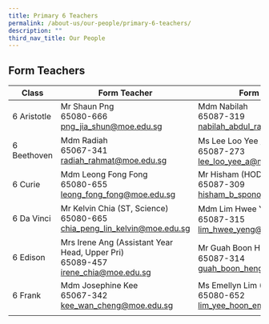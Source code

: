 ```yaml
---
title: Primary 6 Teachers
permalink: /about-us/our-people/primary-6-teachers/
description: ""
third_nav_title: Our People
---
```

Form Teachers
-----------------

| Class | Form Teacher | Form Teacher |
|---|---|---|
| 6 Aristotle | Mr Shaun Png<br>65080-666<br>[png_jia_shun@moe.edu.sg](mailto:png_jia_shun@moe.edu.sg) | Mdm Nabilah<br>65087-319<br>[nabilah_abdul_rahman@moe.edu.sg](mailto:nabilah_abdul_rahman@moe.edu.sg) |
| 6 Beethoven | Mdm Radiah<br>65067-341<br>[radiah_rahmat@moe.edu.sg](mailto:radiah_rahmat@moe.edu.sg) | Ms Lee Loo Yee / 李老师<br>65087-273<br>[lee_loo_yee_a@moe.edu.sg](mailto:lee_loo_yee_a@moe.edu.sg) |
| 6 Curie | Mdm Leong Fong Fong<br>65080-655<br>[leong_fong_fong@moe.edu.sg](mailto:leong_fong_fong@moe.edu.sg) | Mr Hisham (HOD, PE & CCA)<br>65087-309<br>[hisham_b_spono@moe.edu.sg](mailto:hisham_b_spono@moe.edu.sg) |
| 6 Da Vinci | Mr Kelvin Chia (ST, Science)<br>65080-665<br>[chia_peng_lin_kelvin@moe.edu.sg](mailto:chia_peng_lin_kelvin@moe.edu.sg) | Mdm Lim Hwee Yeng / 林老师<br>65087-315<br>[lim_hwee_yeng@moe.edu.sg](mailto:lim_hwee_yeng@moe.edu.sg) |
| 6 Edison | Mrs Irene Ang (Assistant Year Head, Upper Pri)<br>65089-457<br>[irene_chia@moe.edu.sg](mailto:irene_chia@moe.edu.sg) | Mr Guah Boon Heng / 倪老师<br>65087-314<br>[guah_boon_heng@moe.edu.sg](mailto:guah_boon_heng@moe.edu.sg) |
| 6 Frank | Mdm Josephine Kee<br>65067-342<br>[kee_wan_cheng@moe.edu.sg](mailto:kee_wan_cheng@moe.edu.sg) | Ms Emellyn Lim (HOD, English)<br>65080-652<br>[lim_yee_hoon_emellyn@moe.edu.sg](mailto:lim_yee_hoon_emellyn@moe.edu.sg) |
| | | |
